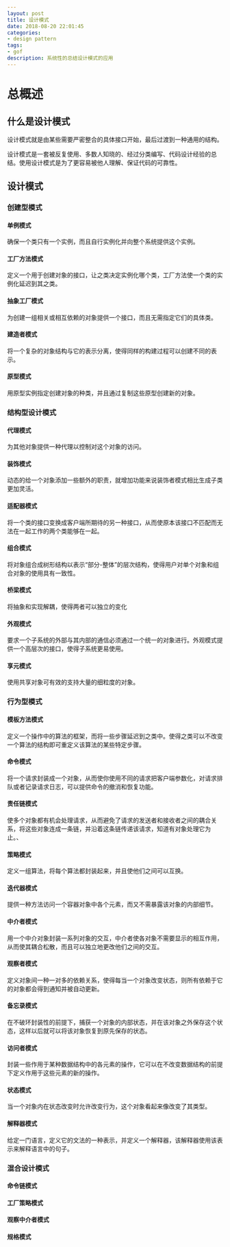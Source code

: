 ```yaml
---
layout: post
title: 设计模式
date: 2018-08-20 22:01:45
categories: 
- design pattern
tags:
- gof
description: 系统性的总结设计模式的应用
---
```


# 总概述

## 什么是设计模式
设计模式就是由某些需要严密整合的具体接口开始，最后过渡到一种通用的结构。

设计模式是一套被反复使用、多数人知晓的、经过分类编写、代码设计经验的总结。使用设计模式是为了更容易被他人理解、保证代码的可靠性。

## 设计模式

### 创建型模式

#### 单例模式
确保一个类只有一个实例，而且自行实例化并向整个系统提供这个实例。

#### 工厂方法模式
定义一个用于创建对象的接口，让之类决定实例化哪个类，工厂方法使一个类的实例化延迟到其之类。

#### 抽象工厂模式
为创建一组相关或相互依赖的对象提供一个接口，而且无需指定它们的具体类。

#### 建造者模式
将一个复杂的对象结构与它的表示分离，使得同样的构建过程可以创建不同的表示。

#### 原型模式
用原型实例指定创建对象的种类，并且通过复制这些原型创建新的对象。

### 结构型设计模式

#### 代理模式
为其他对象提供一种代理以控制对这个对象的访问。

#### 装饰模式
动态的给一个对象添加一些额外的职责，就增加功能来说装饰者模式相比生成子类更加灵活。

#### 适配器模式
将一个类的接口变换成客户端所期待的另一种接口，从而使原本该接口不匹配而无法在一起工作的两个类能够在一起。

#### 组合模式
将对象组合成树形结构以表示“部分-整体”的层次结构，使得用户对单个对象和组合对象的使用具有一致性。

#### 桥梁模式
将抽象和实现解耦，使得两者可以独立的变化

#### 外观模式
要求一个子系统的外部与其内部的通信必须通过一个统一的对象进行。外观模式提供一个高层次的接口，使得子系统更易使用。

#### 享元模式
使用共享对象可有效的支持大量的细粒度的对象。

### 行为型模式

#### 模板方法模式
定义一个操作中的算法的框架，而将一些步骤延迟到之类中。使得之类可以不改变一个算法的结构即可重定义该算法的某些特定步骤。

#### 命令模式
将一个请求封装成一个对象，从而使你使用不同的请求把客户端参数化，对请求排队或者记录请求日志，可以提供命令的撤消和恢复功能。

#### 责任链模式
使多个对象都有机会处理请求，从而避免了请求的发送者和接收者之间的耦合关系，将这些对象连成一条链，并沿着这条链传递该请求，知道有对象处理它为止。、

#### 策略模式
定义一组算法，将每个算法都封装起来，并且使他们之间可以互换。

#### 迭代器模式
提供一种方法访问一个容器对象中各个元素，而又不需暴露该对象的内部细节。

#### 中介者模式
用一个中介对象封装一系列对象的交互，中介者使各对象不需要显示的相互作用，从而使其耦合松散，而且可以独立地更改他们之间的交互。

#### 观察者模式
定义对象间一种一对多的依赖关系，使得每当一个对象改变状态，则所有依赖于它的对象都会得到通知并被自动更新。

#### 备忘录模式
在不破环封装性的前提下，捕获一个对象的内部状态，并在该对象之外保存这个状态，这样以后就可以将该对象恢复到原先保存的状态。

#### 访问者模式
封装一些作用于某种数据结构中的各元素的操作，它可以在不改变数据结构的前提下定义作用于这些元素的新的操作。

#### 状态模式
当一个对象内在状态改变时允许改变行为，这个对象看起来像改变了其类型。

#### 解释器模式
给定一门语言，定义它的文法的一种表示，并定义一个解释器，该解释器使用该表示来解释语言中的句子。


### 混合设计模式

#### 命令链模式
#### 工厂策略模式
#### 观察中介者模式
#### 规格模式



